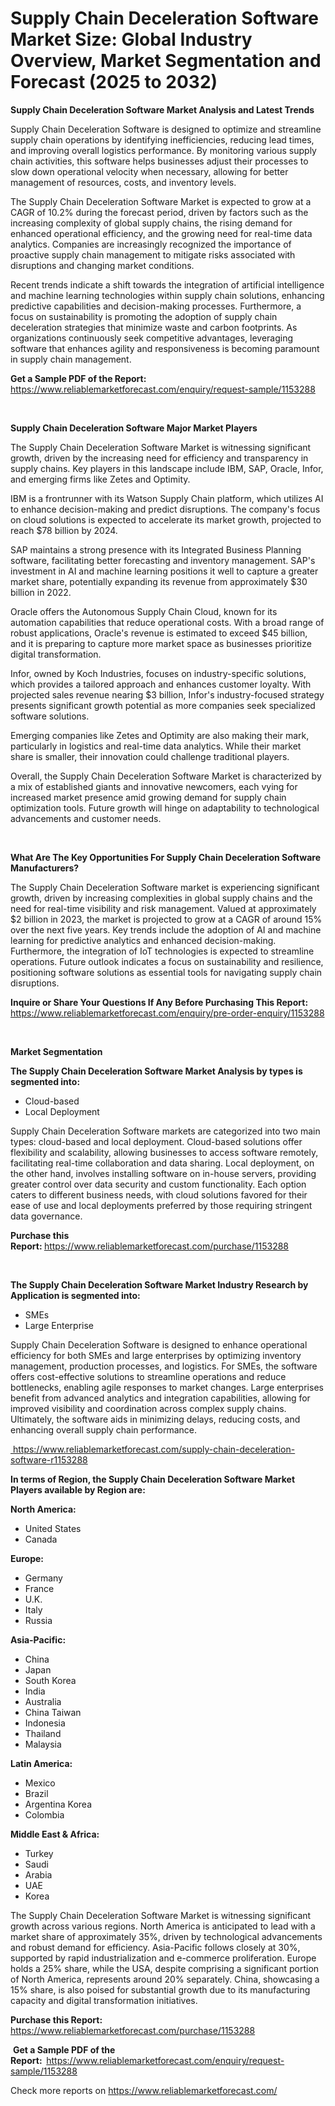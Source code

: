 <p><h1>Supply Chain Deceleration Software Market Size: Global Industry Overview, Market Segmentation and Forecast (2025 to 2032)</h1></p><p><strong>Supply Chain Deceleration Software Market Analysis and Latest Trends</strong></p>
<p><p>Supply Chain Deceleration Software is designed to optimize and streamline supply chain operations by identifying inefficiencies, reducing lead times, and improving overall logistics performance. By monitoring various supply chain activities, this software helps businesses adjust their processes to slow down operational velocity when necessary, allowing for better management of resources, costs, and inventory levels.</p><p>The Supply Chain Deceleration Software Market is expected to grow at a CAGR of 10.2% during the forecast period, driven by factors such as the increasing complexity of global supply chains, the rising demand for enhanced operational efficiency, and the growing need for real-time data analytics. Companies are increasingly recognized the importance of proactive supply chain management to mitigate risks associated with disruptions and changing market conditions.</p><p>Recent trends indicate a shift towards the integration of artificial intelligence and machine learning technologies within supply chain solutions, enhancing predictive capabilities and decision-making processes. Furthermore, a focus on sustainability is promoting the adoption of supply chain deceleration strategies that minimize waste and carbon footprints. As organizations continuously seek competitive advantages, leveraging software that enhances agility and responsiveness is becoming paramount in supply chain management.</p></p>
<p><strong>Get a Sample PDF of the Report:&nbsp;</strong> <a href="https://www.reliablemarketforecast.com/enquiry/request-sample/1153288?utm_campaign=2397&utm_medium=2&utm_source=Github&utm_content=ia&utm_term=11032025&utm_id=supply-chain-deceleration-software">https://www.reliablemarketforecast.com/enquiry/request-sample/1153288</a></p>
<p>&nbsp;</p>
<p><strong>Supply Chain Deceleration Software Major Market Players</strong></p>
<p><p>The Supply Chain Deceleration Software Market is witnessing significant growth, driven by the increasing need for efficiency and transparency in supply chains. Key players in this landscape include IBM, SAP, Oracle, Infor, and emerging firms like Zetes and Optimity.</p><p>IBM is a frontrunner with its Watson Supply Chain platform, which utilizes AI to enhance decision-making and predict disruptions. The company's focus on cloud solutions is expected to accelerate its market growth, projected to reach $78 billion by 2024.</p><p>SAP maintains a strong presence with its Integrated Business Planning software, facilitating better forecasting and inventory management. SAP's investment in AI and machine learning positions it well to capture a greater market share, potentially expanding its revenue from approximately $30 billion in 2022.</p><p>Oracle offers the Autonomous Supply Chain Cloud, known for its automation capabilities that reduce operational costs. With a broad range of robust applications, Oracle's revenue is estimated to exceed $45 billion, and it is preparing to capture more market space as businesses prioritize digital transformation.</p><p>Infor, owned by Koch Industries, focuses on industry-specific solutions, which provides a tailored approach and enhances customer loyalty. With projected sales revenue nearing $3 billion, Infor's industry-focused strategy presents significant growth potential as more companies seek specialized software solutions.</p><p>Emerging companies like Zetes and Optimity are also making their mark, particularly in logistics and real-time data analytics. While their market share is smaller, their innovation could challenge traditional players.</p><p>Overall, the Supply Chain Deceleration Software Market is characterized by a mix of established giants and innovative newcomers, each vying for increased market presence amid growing demand for supply chain optimization tools. Future growth will hinge on adaptability to technological advancements and customer needs.</p></p>
<p>&nbsp;</p>
<p><strong>What Are The Key Opportunities For Supply Chain Deceleration Software Manufacturers?</strong></p>
<p><p>The Supply Chain Deceleration Software market is experiencing significant growth, driven by increasing complexities in global supply chains and the need for real-time visibility and risk management. Valued at approximately $2 billion in 2023, the market is projected to grow at a CAGR of around 15% over the next five years. Key trends include the adoption of AI and machine learning for predictive analytics and enhanced decision-making. Furthermore, the integration of IoT technologies is expected to streamline operations. Future outlook indicates a focus on sustainability and resilience, positioning software solutions as essential tools for navigating supply chain disruptions.</p></p>
<p><strong>Inquire or Share Your Questions If Any Before Purchasing This Report:</strong> <a href="https://www.reliablemarketforecast.com/enquiry/pre-order-enquiry/1153288?utm_campaign=2397&utm_medium=2&utm_source=Github&utm_content=ia&utm_term=11032025&utm_id=supply-chain-deceleration-software">https://www.reliablemarketforecast.com/enquiry/pre-order-enquiry/1153288</a></p>
<p>&nbsp;</p>
<p><strong>Market Segmentation</strong></p>
<p><strong>The Supply Chain Deceleration Software Market Analysis by types is segmented into:</strong></p>
<p><ul><li>Cloud-based</li><li>Local Deployment</li></ul></p>
<p><p>Supply Chain Deceleration Software markets are categorized into two main types: cloud-based and local deployment. Cloud-based solutions offer flexibility and scalability, allowing businesses to access software remotely, facilitating real-time collaboration and data sharing. Local deployment, on the other hand, involves installing software on in-house servers, providing greater control over data security and custom functionality. Each option caters to different business needs, with cloud solutions favored for their ease of use and local deployments preferred by those requiring stringent data governance.</p></p>
<p><strong>Purchase this Report:&nbsp;</strong><a href="https://www.reliablemarketforecast.com/purchase/1153288?utm_campaign=2397&utm_medium=2&utm_source=Github&utm_content=ia&utm_term=11032025&utm_id=supply-chain-deceleration-software">https://www.reliablemarketforecast.com/purchase/1153288</a></p>
<p>&nbsp;</p>
<p><strong>The Supply Chain Deceleration Software Market Industry Research by Application is segmented into:</strong></p>
<p><ul><li>SMEs</li><li>Large Enterprise</li></ul></p>
<p><p>Supply Chain Deceleration Software is designed to enhance operational efficiency for both SMEs and large enterprises by optimizing inventory management, production processes, and logistics. For SMEs, the software offers cost-effective solutions to streamline operations and reduce bottlenecks, enabling agile responses to market changes. Large enterprises benefit from advanced analytics and integration capabilities, allowing for improved visibility and coordination across complex supply chains. Ultimately, the software aids in minimizing delays, reducing costs, and enhancing overall supply chain performance.</p></p>
<p><a href="https://www.reliablemarketforecast.com/supply-chain-deceleration-software-r1153288?utm_campaign=2397&utm_medium=2&utm_source=Github&utm_content=ia&utm_term=11032025&utm_id=supply-chain-deceleration-software">&nbsp;https://www.reliablemarketforecast.com/supply-chain-deceleration-software-r1153288</a></p>
<p><strong>In terms of Region, the Supply Chain Deceleration Software Market Players available by Region are:</strong></p>
<p>
    <p> <strong> North America: </strong>
        <ul>
            <li>United States</li>
            <li>Canada</li>
        </ul>
        </p> 
    <p> <strong> Europe: </strong>
        <ul>
            <li>Germany</li>
            <li>France</li>
            <li>U.K.</li>
            <li>Italy</li>
            <li>Russia</li>
        </ul>
        </p> 
    <p> <strong> Asia-Pacific: </strong>
        <ul>
            <li>China</li>
            <li>Japan</li>
            <li>South Korea</li>
            <li>India</li>
            <li>Australia</li>
            <li>China Taiwan</li>
            <li>Indonesia</li>
            <li>Thailand</li>
            <li>Malaysia</li>
        </ul>
        </p> 
    <p> <strong> Latin America: </strong>
        <ul>
            <li>Mexico</li>
            <li>Brazil</li>
            <li>Argentina Korea</li>
            <li>Colombia</li>
        </ul>
        </p> 
    <p> <strong> Middle East & Africa: </strong>
        <ul>
            <li>Turkey</li>
            <li>Saudi</li>
            <li>Arabia</li>
            <li>UAE</li>
            <li>Korea</li>
        </ul>
    </p>
    </p>
<p><p>The Supply Chain Deceleration Software Market is witnessing significant growth across various regions. North America is anticipated to lead with a market share of approximately 35%, driven by technological advancements and robust demand for efficiency. Asia-Pacific follows closely at 30%, supported by rapid industrialization and e-commerce proliferation. Europe holds a 25% share, while the USA, despite comprising a significant portion of North America, represents around 20% separately. China, showcasing a 15% share, is also poised for substantial growth due to its manufacturing capacity and digital transformation initiatives.</p></p>
<p><strong>Purchase this Report: </strong><a href="https://www.reliablemarketforecast.com/purchase/1153288?utm_campaign=2397&utm_medium=2&utm_source=Github&utm_content=ia&utm_term=11032025&utm_id=supply-chain-deceleration-software">https://www.reliablemarketforecast.com/purchase/1153288</a></p>
<p>&nbsp;<strong>Get a Sample PDF of the Report:&nbsp;&nbsp;</strong><a href="https://www.reliablemarketforecast.com/enquiry/request-sample/1153288?utm_campaign=2397&utm_medium=2&utm_source=Github&utm_content=ia&utm_term=11032025&utm_id=supply-chain-deceleration-software">https://www.reliablemarketforecast.com/enquiry/request-sample/1153288</a></p>
<p><strong></strong></p>
<p>Check more reports on <a href="https://www.reliablemarketforecast.com/?utm_campaign=2397&utm_medium=2&utm_source=Github&utm_content=ia&utm_term=11032025&utm_id=supply-chain-deceleration-software">https://www.reliablemarketforecast.com/</a></p>